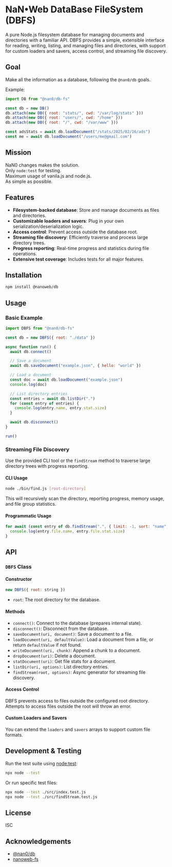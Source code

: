 # NaN•Web DataBase FileSystem (DBFS)

A pure Node.js filesystem database for managing documents and directories with a familiar API. DBFS provides a simple, extensible interface for reading, writing, listing, and managing files and directories, with support for custom loaders and savers, access control, and streaming file discovery.

## Goal

Make all the information as a database, following the `@nan0/db` goals.

Example:

```js
import DB from "@nan0/db-fs"

const db = new DB()
db.attach(new DB({ root: "stats/", cwd: "/var/log/stats" }))
db.attach(new DB({ root: "users/", cwd: "/home" }))
db.attach(new DB({ root: "/", cwd: "/var/www" }))

const adsStats = await db.loadDocument("/stats/2025/02/16/ads")
const me = await db.loadDocument("/users/me@gmail.com")
```

## Mission

NaN0 changes makes the solution.  
Only `node:test` for testing.  
Maximum usage of vanila.js and node.js.  
As simple as possible.

## Features

- **Filesystem-backed database**: Store and manage documents as files and directories.
- **Customizable loaders and savers**: Plug in your own serialization/deserialization logic.
- **Access control**: Prevent access outside the database root.
- **Streaming file discovery**: Efficiently traverse and process large directory trees.
- **Progress reporting**: Real-time progress and statistics during file operations.
- **Extensive test coverage**: Includes tests for all major features.

## Installation

```bash
npm install @nanoweb/db
```

## Usage

### Basic Example

```js
import DBFS from "@nan0/db-fs"

const db = new DBFS({ root: "./data" })

async function run() {
  await db.connect()

  // Save a document
  await db.saveDocument("example.json", { hello: "world" })

  // Load a document
  const doc = await db.loadDocument("example.json")
  console.log(doc)

  // List directory entries
  const entries = await db.listDir(".")
  for (const entry of entries) {
    console.log(entry.name, entry.stat.size)
  }

  await db.disconnect()
}

run()
```

### Streaming File Discovery

Use the provided CLI tool or the `findStream` method to traverse large directory trees with progress reporting.

#### CLI Usage

```bash
node ./bin/find.js [root-directory]
```

This will recursively scan the directory, reporting progress, memory usage, and file group statistics.

#### Programmatic Usage

```js
for await (const entry of db.findStream(".", { limit: -1, sort: "name", order: "desc" })) {
  console.log(entry.file.name, entry.file.stat.size)
}
```

## API

### `DBFS` Class

#### Constructor

```js
new DBFS({ root: string })
```

- `root`: The root directory for the database.

#### Methods

- `connect()`: Connect to the database (prepares internal state).
- `disconnect()`: Disconnect from the database.
- `saveDocument(uri, document)`: Save a document to a file.
- `loadDocument(uri, defaultValue)`: Load a document from a file, or return `defaultValue` if not found.
- `writeDocument(uri, chunk)`: Append a chunk to a document.
- `dropDocument(uri)`: Delete a document.
- `statDocument(uri)`: Get file stats for a document.
- `listDir(uri, options)`: List directory entries.
- `findStream(root, options)`: Async generator for streaming file discovery.

#### Access Control

DBFS prevents access to files outside the configured root directory. Attempts to access files outside the root will throw an error.

#### Custom Loaders and Savers

You can extend the `loaders` and `savers` arrays to support custom file formats.

## Development & Testing

Run the test suite using [node:test](https://nodejs.org/api/test.html):

```bash
npx node --test
```

Or run specific test files:

```bash
npx node --test ./src/index.test.js
npx node --test ./src/findStream.test.js
```

## License

ISC

## Acknowledgements

- [@nan0/db](https://nan0.yaro.page/db.html)
- [nanoweb-fs](https://nanoweb.yaro.page/nanoweb-fs.html)
